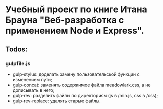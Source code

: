 # Учебный проект по книге Итана Брауна "Веб-разработка с применением Node и Express".

## Todos:
### gulpfile.js
- gulp-stylus: доделать замену пользовательской функции с изменением пути;
- gulp-concat: заменять содержимое файла meadowlark.css, а не дописывать в него;
- gulp-rev: разделить файлы по директориям (js в /min.js, css в /css);
- gulp-rev-replace: удалять старые файлы.
